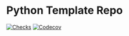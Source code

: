 # Python Template Repo

[![Checks][checks-shield]][checks-url]
[![Codecov][codecov-shield]][codecov-url]



[codecov-shield]: https://img.shields.io/codecov/c/github/mumblepins/ssm-parameter-path
[codecov-url]: https://app.codecov.io/gh/mumblepins/ssm-parameter-path

[checks-shield]: https://img.shields.io/github/workflow/status/mumblepins/ssm-parameter-path/Python%20Publish?style=flat-square
[checks-url]: https://github.com/mumblepins/ssm-parameter-path/actions/workflows/python-publish.yml
